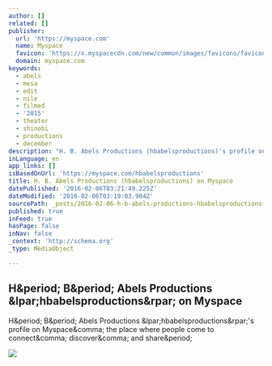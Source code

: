 ```yaml
---
author: []
related: []
publisher:
  url: 'https://myspace.com'
  name: Myspace
  favicon: 'https://x.myspacecdn.com/new/common/images/favicons/favicon.ico'
  domain: myspace.com
keywords:
  - abels
  - mesa
  - edit
  - nile
  - filmed
  - '2015'
  - theater
  - shinobi
  - productions
  - december
description: "H. B. Abels Productions (hbabelsproductions)'s profile on Myspace, the place where people come to connect, discover, and share."
inLanguage: en
app_links: []
isBasedOnUrl: 'https://myspace.com/hbabelsproductions'
title: H. B. Abels Productions (hbabelsproductions) on Myspace
datePublished: '2016-02-06T03:21:49.225Z'
dateModified: '2016-02-06T03:19:03.904Z'
sourcePath: _posts/2016-02-06-h-b-abels-productions-hbabelsproductions-on-myspace.md
published: true
inFeed: true
hasPage: false
inNav: false
_context: 'http://schema.org'
_type: MediaObject

---
```

<article style=""><h1>H&amp;period; B&amp;period; Abels Productions &amp;lpar;hbabelsproductions&amp;rpar; on Myspace</h1><p>H&amp;period; B&amp;period; Abels Productions &amp;lpar;hbabelsproductions&amp;rpar;'s profile on Myspace&amp;comma; the place where people come to connect&amp;comma; discover&amp;comma; and share&amp;period;</p><img src="https://a1-images.myspacecdn.com/images04/12/8e2c6d29f9704bed8af88d9f105d1241/600x600.jpg" /></article>